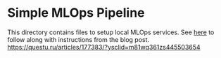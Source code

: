 # Simple MLOps Pipeline

This directory contains files to setup local MLOps services. See [here]([https://](https://questu.ru/articles/177383/?ysclid=m81wq361zs445503654)) to follow along with instructions from the blog post.
https://questu.ru/articles/177383/?ysclid=m81wq361zs445503654

